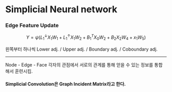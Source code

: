 # Simplicial Neural network

### Edge Feature Update

$$ Y = \psi (L^{\downarrow} _{1} X_1 W_1 + L^{\uparrow} _{1} X_1 W_2 + B^{T} _{1} X_0 W_2 + B_2 X_2 W_4 + x_1 W_5)$$

왼쪽부터 하나씩 Lower adj. / Upper adj. / Boundary adj. / Coboundary adj.

---

Node - Edge - Face 각자의 관점에서 서로의 관계를 통해 얻을 수 있는 정보를 통합해서 훈련시킴.

#### Simplicial Convolution은 Graph Incident Matrix라고 한다.













